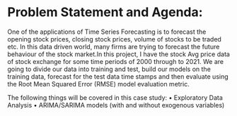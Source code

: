 # Problem Statement and Agenda:

One of the applications of Time Series Forecasting is to forecast the opening stock prices, closing stock prices, volume of stocks to be traded etc. In this data driven world, many firms are trying to forecast the future behaviour of the stock market.In this project, I have the stock Avg price data of stock exchange for some time periods of 2000 through to 2021. We are going to divide our data into training and test, build our models on the training data, forecast for the test data time stamps and then evaluate using the Root Mean Squared Error (RMSE) model evaluation metric.

The following things will be covered in this case study:
•	Exploratory Data Analysis
•	ARIMA/SARIMA models (with and without exogenous variables)
